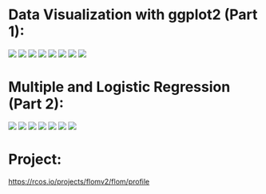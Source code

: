 # Data Visualization with ggplot2 (Part 1):
  <img src="images/l8_q1.png">
  <img src="images/l8_exercise1.png">
  <img src="images/l8_exercise2.png">
  <img src="images/l8_exercise3.png">
  <img src="images/l8_q2.png">
  <img src="images/l8_exercise4.png">
  <img src="images/l8_exercise5.png">
  <img src="images/l8_exercise7.png">
  
# Multiple and Logistic Regression (Part 2):
  <img src="images/l8_2_exercise1.png">
  <img src="images/l8_2_q1.png">
  <img src="images/l8_2_exercise2.png">
  <img src="images/l8_2_q2.png">
  <img src="images/l8_2_q3.png">
  <img src="images/l8_2_exercise3.png">
  <img src="images/l8_2_exercise4.png">
  
# Project: 
  https://rcos.io/projects/flomv2/flom/profile
